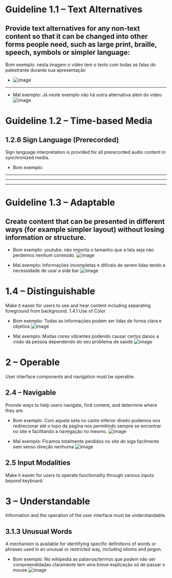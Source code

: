 # Guideline 1.1 – Text Alternatives
## Provide text alternatives for any non-text content so that it can be changed into other forms people need, such as large print, braille, speech, symbols or simpler language:
Bom exemplo: nesta imagem o vídeo tem o texto com todas as falas do palestrante durante sua apresentação
* ![image](https://user-images.githubusercontent.com/53242511/157448681-13e4641f-84ef-47df-befb-2302f569a3fd.png)
***
* Mal exemplo: Já neste exemplo não há outra alternativa além do vídeo
![image](https://user-images.githubusercontent.com/53242511/157449302-406d30f9-dd00-48ce-b2f8-4a53cc03334a.png)

# Guideline 1.2 – Time-based Media
## 1.2.6 Sign Language (Prerecorded)

Sign language interpretation is provided for all prerecorded audio content in synchronized media.
* Bom exemplo: 
---
---
---
# Guideline 1.3 – Adaptable
## Create content that can be presented in different ways (for example simpler layout) without losing information or structure.
* Bom exemplo: youtube. não importa o tamanho que a tela seja não perdemos nenhum conteúdo.
![image](https://user-images.githubusercontent.com/53242511/172456997-20072049-2ec6-4959-a504-005a09bc9740.png)

* Mal exemplo: Informações incompletas e difíceis de serem lidas tendo a necessidade de usar a side bar
![image](https://user-images.githubusercontent.com/53242511/172458602-6c911354-7bb4-4098-8f77-0cc97e4aefc9.png)

# 1.4 – Distinguishable
Make it easier for users to see and hear content including separating foreground from background.
1.4.1
Use of Color
* Bom exemplo: Todas as informações podem ser lidas de forma clara e objetiva
![image](https://user-images.githubusercontent.com/53242511/172458210-768a22bc-0da7-4a08-b18f-d7473c2b029a.png)

* Mal exemplo: Muitas cores vibrantes podendo causar certos danos a visão da pessoa dependendo do seu problema de saúde
![image](https://user-images.githubusercontent.com/53242511/172459794-c84d0563-5dfc-4dd2-8ad9-db5d6b371e65.png)

#  2 – Operable
User interface components and navigation must be operable.

## 2.4 – Navigable
Provide ways to help users navigate, find content, and determine where they are.
* Bom exemplo: Com aquela seta no canto inferior direito podemos nos redirecionar até o topo da página nos permitindo sempre se encontrar no site e facilitando a navegação no mesmo.
![image](https://user-images.githubusercontent.com/53242511/172461292-ebcb5636-9091-4d09-8207-55743b519ea4.png)

* Mal exemplo: Ficamos totalmente perdidos no site do siga facilmente sem senso direção nenhuma
![image](https://user-images.githubusercontent.com/53242511/172461790-7d28e810-6163-48f6-8b58-3c2a2e18b370.png)

## 2.5	Input Modalities
Make it easier for users to operate functionality through various inputs beyond keyboard.

# 3 – Understandable
Information and the operation of the user interface must be understandable.

## 3.1.3 Unusual Words
A mechanism is available for identifying specific definitions of words or phrases used in an unusual or restricted way, including idioms and jargon.

* Bom exemplo: No wikipedia as palavras/termos que podem não ser compreendidadas claramente tem uma breve explicação só de passar o mouse
![image](https://user-images.githubusercontent.com/53242511/172464404-274dd0cf-2717-4df2-9d4f-badf3e9fd07a.png)








